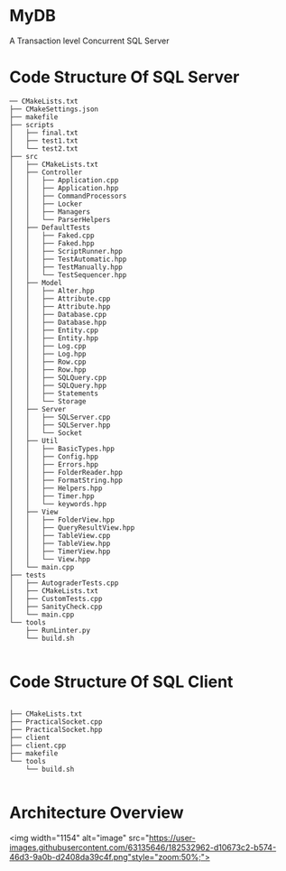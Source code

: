 # MyDB
A Transaction level Concurrent SQL Server


# Code Structure Of SQL Server

```
── CMakeLists.txt
├── CMakeSettings.json
├── makefile
├── scripts
│   ├── final.txt
│   ├── test1.txt
│   └── test2.txt
├── src
│   ├── CMakeLists.txt
│   ├── Controller
│   │   ├── Application.cpp
│   │   ├── Application.hpp
│   │   ├── CommandProcessors
│   │   ├── Locker
│   │   ├── Managers
│   │   └── ParserHelpers
│   ├── DefaultTests
│   │   ├── Faked.cpp
│   │   ├── Faked.hpp
│   │   ├── ScriptRunner.hpp
│   │   ├── TestAutomatic.hpp
│   │   ├── TestManually.hpp
│   │   └── TestSequencer.hpp
│   ├── Model
│   │   ├── Alter.hpp
│   │   ├── Attribute.cpp
│   │   ├── Attribute.hpp
│   │   ├── Database.cpp
│   │   ├── Database.hpp
│   │   ├── Entity.cpp
│   │   ├── Entity.hpp
│   │   ├── Log.cpp
│   │   ├── Log.hpp
│   │   ├── Row.cpp
│   │   ├── Row.hpp
│   │   ├── SQLQuery.cpp
│   │   ├── SQLQuery.hpp
│   │   ├── Statements
│   │   └── Storage
│   ├── Server
│   │   ├── SQLServer.cpp
│   │   ├── SQLServer.hpp
│   │   └── Socket
│   ├── Util
│   │   ├── BasicTypes.hpp
│   │   ├── Config.hpp
│   │   ├── Errors.hpp
│   │   ├── FolderReader.hpp
│   │   ├── FormatString.hpp
│   │   ├── Helpers.hpp
│   │   ├── Timer.hpp
│   │   └── keywords.hpp
│   ├── View
│   │   ├── FolderView.hpp
│   │   ├── QueryResultView.hpp
│   │   ├── TableView.cpp
│   │   ├── TableView.hpp
│   │   ├── TimerView.hpp
│   │   └── View.hpp
│   └── main.cpp
├── tests
│   ├── AutograderTests.cpp
│   ├── CMakeLists.txt
│   ├── CustomTests.cpp
│   ├── SanityCheck.cpp
│   └── main.cpp
└── tools
    ├── RunLinter.py
    └── build.sh


```


# Code Structure Of SQL Client


```

├── CMakeLists.txt
├── PracticalSocket.cpp
├── PracticalSocket.hpp
├── client
├── client.cpp
├── makefile
└── tools
    └── build.sh
    
```

# Architecture Overview

<img width="1154" alt="image" src="https://user-images.githubusercontent.com/63135646/182532962-d10673c2-b574-46d3-9a0b-d2408da39c4f.png"style="zoom:50%;">



    
